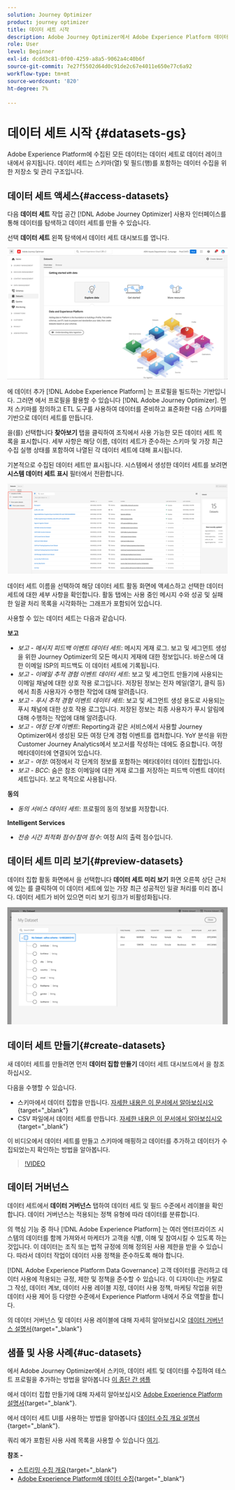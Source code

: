 ```yaml
---
solution: Journey Optimizer
product: journey optimizer
title: 데이터 세트 시작
description: Adobe Journey Optimizer에서 Adobe Experience Platform 데이터 세트를 사용하는 방법을 알아봅니다
role: User
level: Beginner
exl-id: dcdd3c81-0f00-4259-a8a5-9062a4c40b6f
source-git-commit: 7e27f5502d64d0c91de2c67e4011e650e77c6a92
workflow-type: tm+mt
source-wordcount: '820'
ht-degree: 7%

---
```


# 데이터 세트 시작 {#datasets-gs}

Adobe Experience Platform에 수집된 모든 데이터는 데이터 세트로 데이터 레이크 내에서 유지됩니다. 데이터 세트는 스키마(열) 및 필드(행)를 포함하는 데이터 수집을 위한 저장소 및 관리 구조입니다. 

## 데이터 세트 액세스{#access-datasets}

다음 **데이터 세트** 작업 공간 [!DNL Adobe Journey Optimizer] 사용자 인터페이스를 통해 데이터를 탐색하고 데이터 세트를 만들 수 있습니다.

선택 **데이터 세트** 왼쪽 탐색에서 데이터 세트 대시보드를 엽니다.

![](assets/datasets-home.png)

에 데이터 추가 [!DNL Adobe Experience Platform] 는 프로필을 빌드하는 기반입니다. 그러면 에서 프로필을 활용할 수 있습니다 [!DNL Adobe Journey Optimizer]. 먼저 스키마를 정의하고 ETL 도구를 사용하여 데이터를 준비하고 표준화한 다음 스키마를 기반으로 데이터 세트를 만듭니다.

을(를) 선택합니다 **찾아보기** 탭을 클릭하여 조직에서 사용 가능한 모든 데이터 세트 목록을 표시합니다. 세부 사항은 해당 이름, 데이터 세트가 준수하는 스키마 및 가장 최근 수집 실행 상태를 포함하여 나열된 각 데이터 세트에 대해 표시됩니다.

기본적으로 수집된 데이터 세트만 표시됩니다. 시스템에서 생성한 데이터 세트를 보려면 **시스템 데이터 세트 표시** 필터에서 전환합니다.

![](assets/ajo-system-datasets.png)

데이터 세트 이름을 선택하여 해당 데이터 세트 활동 화면에 액세스하고 선택한 데이터 세트에 대한 세부 사항을 확인합니다. 활동 탭에는 사용 중인 메시지 수와 성공 및 실패한 일괄 처리 목록을 시각화하는 그래프가 포함되어 있습니다.

사용할 수 있는 데이터 세트는 다음과 같습니다.

**보고**

* _보고 - 메시지 피드백 이벤트 데이터 세트_: 메시지 게재 로그. 보고 및 세그먼트 생성을 위한 Journey Optimizer의 모든 메시지 게재에 대한 정보입니다. 바운스에 대한 이메일 ISP의 피드백도 이 데이터 세트에 기록됩니다.
* _보고 - 이메일 추적 경험 이벤트 데이터 세트_: 보고 및 세그먼트 만들기에 사용되는 이메일 채널에 대한 상호 작용 로그입니다. 저장된 정보는 전자 메일(열기, 클릭 등)에서 최종 사용자가 수행한 작업에 대해 알려줍니다.
* _보고 - 푸시 추적 경험 이벤트 데이터 세트_: 보고 및 세그먼트 생성 용도로 사용되는 푸시 채널에 대한 상호 작용 로그입니다. 저장된 정보는 최종 사용자가 푸시 알림에 대해 수행하는 작업에 대해 알려줍니다.
* _보고 - 여정 단계 이벤트_: Reporting과 같은 서비스에서 사용할 Journey Optimizer에서 생성된 모든 여정 단계 경험 이벤트를 캡처합니다. YoY 분석을 위한 Customer Journey Analytics에서 보고서를 작성하는 데에도 중요합니다. 여정 메타데이터에 연결되어 있습니다.
* _보고 - 여정_: 여정에서 각 단계의 정보를 포함하는 메타데이터 데이터 집합입니다.
* _보고 - BCC_: 숨은 참조 이메일에 대한 게재 로그를 저장하는 피드백 이벤트 데이터 세트입니다. 보고 목적으로 사용됩니다.

**동의**

* _동의 서비스 데이터 세트_: 프로필의 동의 정보를 저장합니다.

**Intelligent Services**

* _전송 시간 최적화 점수/참여 점수_: 여정 AI의 출력 점수입니다.

## 데이터 세트 미리 보기{#preview-datasets}

데이터 집합 활동 화면에서 을 선택합니다 **데이터 세트 미리 보기** 화면 오른쪽 상단 근처에 있는 를 클릭하여 이 데이터 세트에 있는 가장 최근 성공적인 일괄 처리를 미리 봅니다. 데이터 세트가 비어 있으면 미리 보기 링크가 비활성화됩니다.

![](assets/dataset-preview.png)

## 데이터 세트 만들기{#create-datasets}

새 데이터 세트를 만들려면 먼저 **데이터 집합 만들기** 데이터 세트 대시보드에서 을 참조하십시오.

다음을 수행할 수 있습니다.

* 스키마에서 데이터 집합을 만듭니다. [자세한 내용은 이 문서에서 알아보십시오](https://experienceleague.adobe.com/docs/experience-platform/catalog/datasets/user-guide.html?lang=en#schema){target=&quot;_blank&quot;}
* CSV 파일에서 데이터 세트를 만듭니다. [자세한 내용은 이 문서에서 알아보십시오](https://experienceleague.adobe.com/docs/experience-platform/ingestion/tutorials/map-a-csv-file.html?lang=ko-KR){target=&quot;_blank&quot;}

이 비디오에서 데이터 세트를 만들고 스키마에 매핑하고 데이터를 추가하고 데이터가 수집되었는지 확인하는 방법을 알아봅니다.

>[!VIDEO](https://video.tv.adobe.com/v/334293?quality=12)

## 데이터 거버넌스

데이터 세트에서 **데이터 거버넌스** 탭하여 데이터 세트 및 필드 수준에서 레이블을 확인합니다. 데이터 거버넌스는 적용되는 정책 유형에 따라 데이터를 분류합니다.

의 핵심 기능 중 하나 [!DNL Adobe Experience Platform] 는 여러 엔터프라이즈 시스템의 데이터를 함께 가져와서 마케터가 고객을 식별, 이해 및 참여시킬 수 있도록 하는 것입니다. 이 데이터는 조직 또는 법적 규정에 의해 정의된 사용 제한을 받을 수 있습니다. 따라서 데이터 작업이 데이터 사용 정책을 준수하도록 해야 합니다.

[!DNL Adobe Experience Platform Data Governance] 고객 데이터를 관리하고 데이터 사용에 적용되는 규정, 제한 및 정책을 준수할 수 있습니다. 이 디자이너는 카탈로그 작성, 데이터 계보, 데이터 사용 레이블 지정, 데이터 사용 정책, 마케팅 작업을 위한 데이터 사용 제어 등 다양한 수준에서 Experience Platform 내에서 주요 역할을 합니다.

의 데이터 거버넌스 및 데이터 사용 레이블에 대해 자세히 알아보십시오 [데이터 거버넌스 설명서](https://experienceleague.adobe.com/docs/experience-platform/data-governance/labels/user-guide.html){target=&quot;_blank&quot;}

## 샘플 및 사용 사례{#uc-datasets}

에서 Adobe Journey Optimizer에서 스키마, 데이터 세트 및 데이터를 수집하여 테스트 프로필을 추가하는 방법을 알아봅니다 [이 종단 간 샘플](../segment/creating-test-profiles.md)

에서 데이터 집합 만들기에 대해 자세히 알아보십시오 [Adobe Experience Platform 설명서](https://experienceleague.adobe.com/docs/experience-platform/catalog/datasets/overview.html?lang=ko){target=&quot;_blank&quot;}.

에서 데이터 세트 UI를 사용하는 방법을 알아봅니다 [데이터 수집 개요 설명서](https://experienceleague.adobe.com/docs/experience-platform/ingestion/home.html?lang=ko){target=&quot;_blank&quot;}.

쿼리 예가 포함된 사용 사례 목록을 사용할 수 있습니다 [여기](../data/datasets-query-examples.md).

**참조 -**

* [스트리밍 수집 개요](https://experienceleague.adobe.com/docs/experience-platform/ingestion/streaming/overview.html?lang=ko){target=&quot;_blank&quot;}
* [Adobe Experience Platform에 데이터 수집](https://experienceleague.adobe.com/docs/experience-platform/ingestion/tutorials/ingest-batch-data.html){target=&quot;_blank&quot;}
